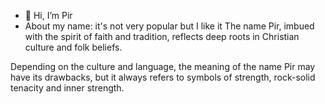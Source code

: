 - 👋 Hi, I’m Pir
- About my name:
it's not very popular but I like it
The name Pir, imbued with the spirit of faith and tradition, reflects deep roots in Christian culture and folk beliefs. 

Depending on the culture and language, the meaning of the name Pir may have its drawbacks, but it always refers to symbols of strength, rock-solid tenacity and inner strength.

<!---
MeetPir/MeetPir is a ✨ special ✨ repository because its `README.md` (this file) appears on your GitHub profile.
You can click the Preview link to take a look at your changes.
--->
